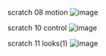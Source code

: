 scratch 08 motion
![image](https://github.com/user-attachments/assets/d6552b12-3eb8-43ee-8f53-9a71aee562c2)

scratch 10 control
![image](https://github.com/user-attachments/assets/1ecda8e5-cdef-41e7-a563-d75e29eb4369)

scratch 11 looks(1)
![image](https://github.com/user-attachments/assets/759174b0-f88a-4295-b2c0-a2d8ff356bde)
